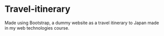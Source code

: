 # Travel-itinerary
Made using Bootstrap, a dummy website as a travel itinerary to Japan made in my web technologies course.
